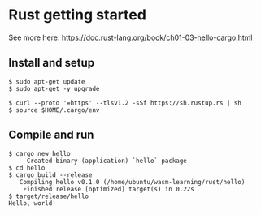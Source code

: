 # Rust getting started

See more here: https://doc.rust-lang.org/book/ch01-03-hello-cargo.html

## Install and setup

```
$ sudo apt-get update
$ sudo apt-get -y upgrade

$ curl --proto '=https' --tlsv1.2 -sSf https://sh.rustup.rs | sh
$ source $HOME/.cargo/env
```

## Compile and run

```
$ cargo new hello
     Created binary (application) `hello` package
$ cd hello
$ cargo build --release
   Compiling hello v0.1.0 (/home/ubuntu/wasm-learning/rust/hello)
    Finished release [optimized] target(s) in 0.22s
$ target/release/hello
Hello, world!
```

